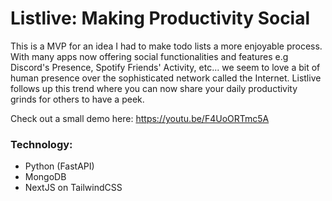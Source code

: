 # Listlive: Making Productivity Social
This is a MVP for an idea I had to make todo lists a more enjoyable process. With many apps now offering social functionalities and features e.g Discord's Presence, Spotify Friends' Activity, etc... we seem to love a bit of human presence over the sophisticated network called the Internet. Listlive follows up this trend where you can now share your daily productivity grinds for others to have a peek.

Check out a small demo here: https://youtu.be/F4UoORTmc5A

### Technology:
- Python (FastAPI)
- MongoDB
- NextJS on TailwindCSS

